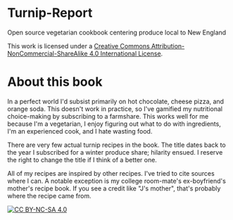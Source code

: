 # Turnip-Report
Open source vegetarian cookbook centering produce local to New England

This work is licensed under a
[Creative Commons Attribution-NonCommercial-ShareAlike 4.0 International License][cc-by-nc-sa].

# About this book

In a perfect world I'd subsist primarily on hot chocolate, cheese pizza, and orange soda. This doesn't work in practice, so I've gamified my nutritional choice-making by subscribing to a farmshare. This works well for me because I'm a vegetarian, I enjoy figuring out what to do with ingredients, I'm an experienced cook, and I hate wasting food.

There are very few actual turnip recipes in the book. The title dates back to the year I subscribed for a winter produce share; hilarity ensued. I reserve the right to change the title if I think of a better one.

All of my recipes are inspired by other recipes. I've tried to cite sources where I can. A notable exception is my college room-mate's ex-boyfriend's mother's recipe book. If you see a credit like "J's mother", that's probably where the recipe came from.

[![CC BY-NC-SA 4.0][cc-by-nc-sa-image]][cc-by-nc-sa]

[cc-by-nc-sa]: http://creativecommons.org/licenses/by-nc-sa/4.0/
[cc-by-nc-sa-image]: https://licensebuttons.net/l/by-nc-sa/4.0/88x31.png
